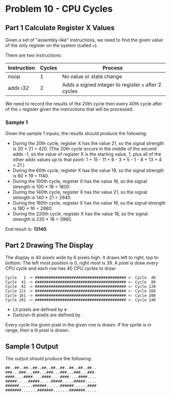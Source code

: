 # Problem 10 - CPU Cycles

## Part 1 Calculate Register X Values

Given a set of "assembly-like" instructions, we need to find the given value of
the only register on the system (called `x`).

There are two instructions:

|Instruction|Cycles|Process|
|-----------|------|-------|
|noop|1|No value or state change|
|addx *i32*|2|Adds a signed integer to register `x` after 2 cycles|

We need to record the results of the 20th cycle then every 40th cycle after of
the `x` register given the instructions that will be processed.

### Sample 1

Given the sample 1 inputs, the results should produce the following:

- During the 20th cycle, register X has the value 21, so the signal strength is 20 * 21 = 420. (The 20th cycle occurs in the middle of the second addx -1, so the value of register X is the starting value, 1, plus all of the other addx values up to that point: 1 + 15 - 11 + 6 - 3 + 5 - 1 - 8 + 13 + 4 = 21.)
- During the 60th cycle, register X has the value 19, so the signal strength is 60 * 19 = 1140.
- During the 100th cycle, register X has the value 18, so the signal strength is 100 * 18 = 1800.
- During the 140th cycle, register X has the value 21, so the signal strength is 140 * 21 = 2940.
- During the 180th cycle, register X has the value 16, so the signal strength is 180 * 16 = 2880.
- During the 220th cycle, register X has the value 18, so the signal strength is 220 * 18 = 3960.

End result is: **13140**.

## Part 2 Drawing The Display

The display is 40 pixels wide by 6 pixels high.  It draws left to right, top to
bottom.  The left most position is 0, right most is 39.  A pixel is draw every
CPU cycle and each row has 40 CPU cycles to draw:

```TXT
Cycle   1 -> ######################################## <- Cycle  40
Cycle  41 -> ######################################## <- Cycle  80
Cycle  81 -> ######################################## <- Cycle 120
Cycle 121 -> ######################################## <- Cycle 160
Cycle 161 -> ######################################## <- Cycle 200
Cycle 201 -> ######################################## <- Cycle 240
```

- Lit pixels are defined by `#`
- Dark/un-lit pixels are defined by `.`

Every cycle the given pixel in the given row is drawn.  If the sprite is in
range, then a lit pixel is drawn.

## Sample 1 Output

The output should produce the following:

```TXT
##..##..##..##..##..##..##..##..##..##..
###...###...###...###...###...###...###.
####....####....####....####....####....
#####.....#####.....#####.....#####.....
######......######......######......####
#######.......#######.......#######.....
```